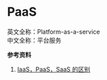 
# PaaS

英文全称：Platform-as-a-service  
中文全称：平台服务

**参考资料**

1. [IaaS，PaaS，SaaS 的区别](http://www.ruanyifeng.com/blog/2017/07/iaas-paas-saas.html)


